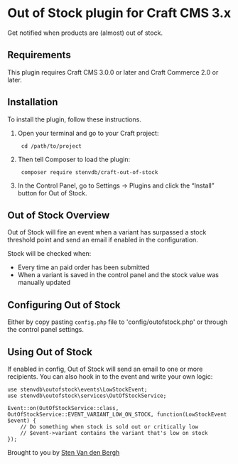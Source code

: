 # Out of Stock plugin for Craft CMS 3.x

Get notified when products are (almost) out of stock.

## Requirements

This plugin requires Craft CMS 3.0.0 or later and Craft Commerce 2.0 or later.

## Installation

To install the plugin, follow these instructions.

1. Open your terminal and go to your Craft project:

        cd /path/to/project

2. Then tell Composer to load the plugin:

        composer require stenvdb/craft-out-of-stock

3. In the Control Panel, go to Settings → Plugins and click the “Install” button for Out of Stock.

## Out of Stock Overview

Out of Stock will fire an event when a variant has surpassed a stock threshold point and send an email if enabled in the configuration.

Stock will be checked when:
* Every time an paid order has been submitted
* When a variant is saved in the control panel and the stock value was manually updated

## Configuring Out of Stock

Either by copy pasting `config.php` file to 'config/outofstock.php' or through the control panel settings.

## Using Out of Stock

If enabled in config, Out of Stock will send an email to one or more recipients. You can also hook in to the event and write your own logic:

```
use stenvdb\outofstock\events\LowStockEvent;
use stenvdb\outofstock\services\OutOfStockService;

Event::on(OutOfStockService::class, OutOfStockService::EVENT_VARIANT_LOW_ON_STOCK, function(LowStockEvent $event) {
    // Do something when stock is sold out or critically low
    // $event->variant contains the variant that's low on stock
});
```

Brought to you by [Sten Van den Bergh](https://stenvdb.be)
